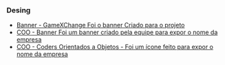 ### Desing

- [Banner - GameXChange Foi o banner Criado para o projeto](https://github.com/COO-Coders/GameXchange/blob/main/DESING/Banner%20-%20GameXChange.png)
- [COO - Banner Foi um banner criado pela equipe para expor o nome da empresa](https://github.com/COO-Coders/GameXchange/blob/main/DESING/COO%20-%20Banner.png)
- [COO - Coders Orientados a Objetos - Foi um ícone feito para expor o nome da empresa](https://github.com/COO-Coders/GameXchange/blob/main/DESING/COO%20-%20Coders%20Orientados%20a%20Objetos.png)
